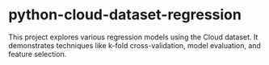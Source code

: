 # python-cloud-dataset-regression
This project explores various regression models using the Cloud dataset. It demonstrates techniques like k-fold cross-validation, model evaluation, and feature selection. 
